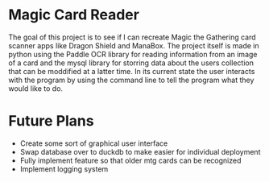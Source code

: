 # Magic Card Reader
The goal of this project is to see if I can recreate  Magic the Gathering card scanner apps like Dragon Shield and ManaBox. The project itself is made in python using the Paddle OCR library for reading information from an image of a card and the mysql library for storring data about the users collection that can be moddified at a latter time. In its current state the user interacts with the program by using the command line to tell the program what they would like to do.


# Future Plans
- Create some sort of graphical user interface
- Swap database over to duckdb to make easier for individual deployment
- Fully implement feature so that older mtg cards can be recognized
- Implement logging system
